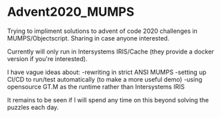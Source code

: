 # Advent2020_MUMPS

Trying to impliment solutions to advent of code 2020 challenges in MUMPS/Objectscript. Sharing in case anyone interested.

Currently will only run in Intersystems IRIS/Cache (they provide a docker version if you're interested).

I have vague ideas about:
-rewriting in strict ANSI MUMPS 
-setting up CI/CD to run/test automatically (to make a more useful demo)
-using opensource GT.M as the runtime rather than Intersystems IRIS

It remains to be seen if I will spend any time on this beyond solving the puzzles each day.

